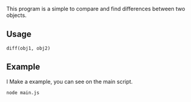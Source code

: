 This program is a simple to compare and find differences between two objects.

## Usage
```
diff(obj1, obj2)
```

## Example 
I Make a example, you can see on the main script.
```
node main.js
```